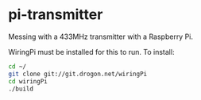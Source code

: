 # pi-transmitter
Messing with a 433MHz transmitter with a Raspberry Pi.

WiringPi must be installed for this to run. To install:

```bash
cd ~/
git clone git://git.drogon.net/wiringPi
cd wiringPi
./build
```
